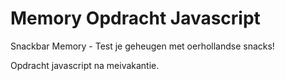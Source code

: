 # Memory Opdracht Javascript
Snackbar Memory - Test je geheugen met oerhollandse snacks!

Opdracht javascript na meivakantie.